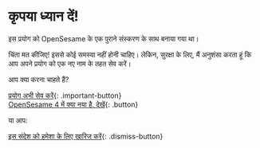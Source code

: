 # कृपया ध्यान दें!

इस प्रयोग को OpenSesame के एक पुराने संस्करण के साथ बनाया गया था।

चिंता मत कीजिए! इससे कोई समस्या नहीं होनी चाहिए। लेकिन, सुरक्षा के लिए, मैं अनुशंसा करता हूं कि आप अपने प्रयोग को एक नए नाम के तहत सेव करें।

आप क्या करना चाहते हैं?

[प्रयोग अभी सेव करें](opensesame://action.save){: .important-button} <br />
[OpenSesame 4 में क्या नया है, देखें](new:html://osdoc.cogsci.nl/3.2/important-changes-3/){: .button} <br />

या आप:

[इस संदेश को हमेशा के लिए खारिज करें](opensesame://event.os4n_dismiss_old_experiment){: .dismiss-button}